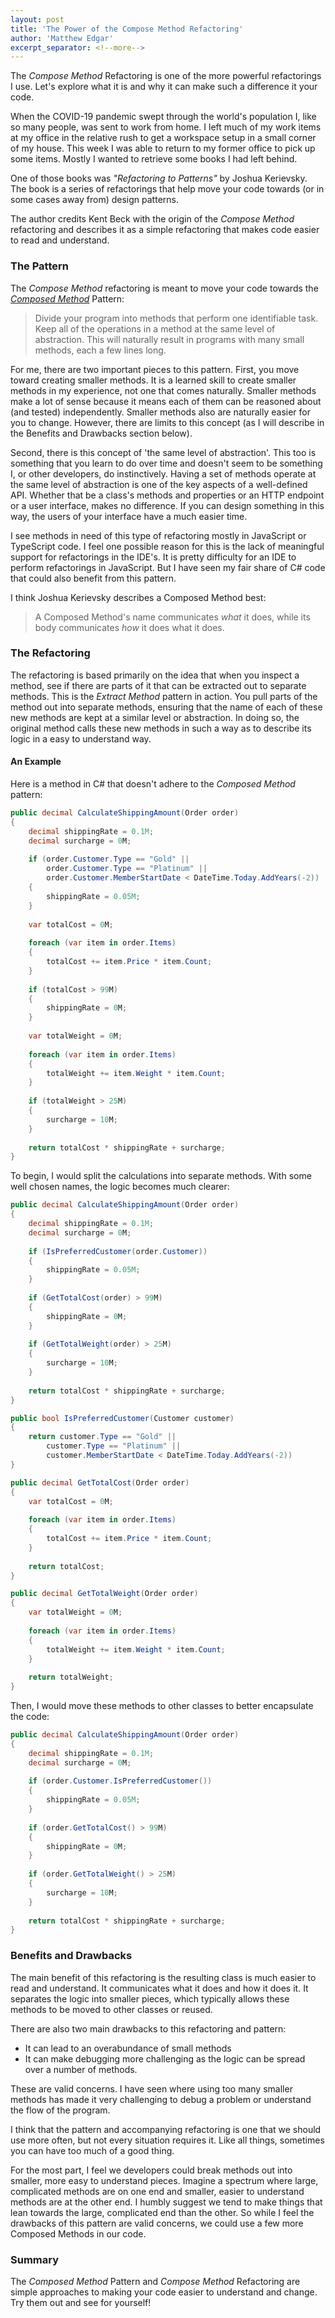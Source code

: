```yaml
---
layout: post
title: 'The Power of the Compose Method Refactoring'
author: 'Matthew Edgar'
excerpt_separator: <!--more-->
---
```


The _Compose Method_ Refactoring is one of the more powerful refactorings I use. Let's explore what it is and why it can make such a difference it your code.

<!--more-->

When the COVID-19 pandemic swept through the world's population I, like so many people, was sent to work from home. I left much of my work items at my office in the relative rush to get a workspace setup in a small corner of my house. This week I was able to return to my former office to pick up some items. Mostly I wanted to retrieve some books I had left behind. 

One of those books was _"Refactoring to Patterns"_ by Joshua Kerievsky. The book is a series of refactorings that help move your code towards (or in some cases away from) design patterns. 

The author credits Kent Beck with the origin of the _Compose Method_ refactoring and describes it as a simple refactoring that makes code easier to read and understand. 

### The Pattern

The _Compose Method_ refactoring is meant to move your code towards the _[Composed Method][comp-method]_ Pattern:

> Divide your program into methods that perform one identifiable task. Keep all of the operations in a method at the same level of abstraction. This will naturally result in programs with many small methods, each a few lines long.

For me, there are two important pieces to this pattern. First, you move toward creating smaller methods. It is a learned skill to create smaller methods in my experience, not one that comes naturally. Smaller methods make a lot of sense because it means each of them can be reasoned about (and tested) independently. Smaller methods also are naturally easier for you to change. However, there are limits to this concept (as I will describe in the Benefits and Drawbacks section below).

Second, there is this concept of 'the same level of abstraction'. This too is something that you learn to do over time and doesn't seem to be something I, or other developers, do instinctively. Having a set of methods operate at the same level of abstraction is one of the key aspects of a well-defined API. Whether that be a class's methods and properties or an HTTP endpoint or a user interface, makes no difference. If you can design something in this way, the users of your interface have a much easier time.

I see methods in need of this type of refactoring mostly in JavaScript or TypeScript code. I feel one possible reason for this is the lack of meaningful support for refactorings in the IDE's. It is pretty difficulty for an IDE to perform refactorings in JavaScript. But I have seen my fair share of C# code that could also benefit from this pattern. 

I think Joshua Kerievsky describes a Composed Method best:

> A Composed Method's name communicates _what_ it does, while its body communicates _how_ it does what it does.

### The Refactoring

The refactoring is based primarily on the idea that when you inspect a method, see if there are parts of it that can be extracted out to separate methods. This is the _Extract Method_ pattern in action. You pull parts of the method out into separate methods, ensuring that the name of each of these new methods are kept at a similar level or abstraction. In doing so, the original method calls these new methods in such a way as to describe its logic in a easy to understand way.

#### An Example

Here is a method in C# that doesn't adhere to the _Composed Method_ pattern:

```csharp
public decimal CalculateShippingAmount(Order order)
{
    decimal shippingRate = 0.1M;
    decimal surcharge = 0M;
    
    if (order.Customer.Type == "Gold" ||
        order.Customer.Type == "Platinum" ||
        order.Customer.MemberStartDate < DateTime.Today.AddYears(-2))
    {
        shippingRate = 0.05M;
    }
    
    var totalCost = 0M;
    
    foreach (var item in order.Items)
    {
        totalCost += item.Price * item.Count;
    }
    
    if (totalCost > 99M)
    {
        shippingRate = 0M;
    }
    
    var totalWeight = 0M;
    
    foreach (var item in order.Items)
    {
        totalWeight += item.Weight * item.Count;
    }
    
    if (totalWeight > 25M) 
    {
        surcharge = 10M;
    }
    
    return totalCost * shippingRate + surcharge;
}
```

To begin, I would split the calculations into separate methods. With some well chosen names, the logic becomes much clearer:

```csharp
public decimal CalculateShippingAmount(Order order)
{
    decimal shippingRate = 0.1M;
    decimal surcharge = 0M;
    
    if (IsPreferredCustomer(order.Customer))
    {
        shippingRate = 0.05M;
    }
    
    if (GetTotalCost(order) > 99M)
    {
        shippingRate = 0M;
    }
    
    if (GetTotalWeight(order) > 25M) 
    {
        surcharge = 10M;
    }
    
    return totalCost * shippingRate + surcharge;
}

public bool IsPreferredCustomer(Customer customer)
{
    return customer.Type == "Gold" ||
        customer.Type == "Platinum" ||
        customer.MemberStartDate < DateTime.Today.AddYears(-2))
}

public decimal GetTotalCost(Order order)
{
    var totalCost = 0M;
    
    foreach (var item in order.Items)
    {
        totalCost += item.Price * item.Count;
    }
    
    return totalCost;
}

public decimal GetTotalWeight(Order order)
{
    var totalWeight = 0M;
    
    foreach (var item in order.Items)
    {
        totalWeight += item.Weight * item.Count;
    }
    
    return totalWeight;
}
```

Then, I would move these methods to other classes to better encapsulate the code:

```csharp
public decimal CalculateShippingAmount(Order order)
{
    decimal shippingRate = 0.1M;
    decimal surcharge = 0M;
    
    if (order.Customer.IsPreferredCustomer())
    {
        shippingRate = 0.05M;
    }
    
    if (order.GetTotalCost() > 99M)
    {
        shippingRate = 0M;
    }
    
    if (order.GetTotalWeight() > 25M) 
    {
        surcharge = 10M;
    }
    
    return totalCost * shippingRate + surcharge;
}
```

### Benefits and Drawbacks

The main benefit of this refactoring is the resulting class is much easier to read and understand. It communicates what it does and how it does it. It separates the logic into smaller pieces, which typically allows these methods to be moved to other classes or reused.

There are also two main drawbacks to this refactoring and pattern:

- It can lead to an overabundance of small methods
- It can make debugging more challenging as the logic can be spread over a number of methods.

These are valid concerns. I have seen where using too many smaller methods has made it very challenging to debug a problem or understand the flow of the program. 

I think that the pattern and accompanying refactoring is one that we should use more often, but not every situation requires it. Like all things, sometimes you can have too much of a good thing.

For the most part, I feel we developers could break methods out into smaller, more easy to understand pieces. Imagine a spectrum where large, complicated methods are on one end and smaller, easier to understand methods are at the other end. I humbly suggest we tend to make things that lean towards the large, complicated end than the other. So while I feel the drawbacks of this pattern are valid concerns, we could use a few more Composed Methods in our code.

### Summary

The _Composed Method_ Pattern and _Compose Method_ Refactoring are simple approaches to making your code easier to understand and change. Try them out and see for yourself!

[comp-method]: http://c2.com/ppr/wiki/WikiPagesAboutRefactoring/ComposedMethod.html
